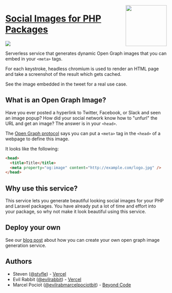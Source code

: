 <a href="https://vercel.com/new/project?template=beyondcode/laravel-og"><img width="128" src="https://vercel.com/button" align="right"></a>

# [Social Images for PHP Packages](https://laravel-og.beyondco.de)

![](https://laravel-og.beyondco.de/My%20Package.png?theme=light&packageName=vendor%2Fmy-awesome-package&pattern=architect&style=style_1&description=This+is+why+it%27s+awesome&md=1&fontSize=100px&images=https%3A%2F%2Flaravel.com%2Fimg%2Flogomark.min.svg)

Serverless service that generates dynamic Open Graph images that you can embed in your `<meta>` tags.

For each keystroke, headless chromium is used to render an HTML page and take a screenshot of the result which gets cached.

See the image embedded in the tweet for a real use case.


## What is an Open Graph Image?

Have you ever posted a hyperlink to Twitter, Facebook, or Slack and seen an image popup?
How did your social network know how to "unfurl" the URL and get an image?
The answer is in your `<head>`.

The [Open Graph protocol](http://ogp.me) says you can put a `<meta>` tag in the `<head>` of a webpage to define this image.

It looks like the following:

```html
<head>
  <title>Title</title>
  <meta property="og:image" content="http://example.com/logo.jpg" />
</head>
```

## Why use this service?

This service lets you generate beautiful looking social images for your PHP and Laravel packages. You have already put a lot of time and effort into your package, so why not make it look beautiful using this service.

## Deploy your own

See our [blog post]() about how you can create your own open graph image generation service.

## Authors

- Steven ([@styfle](https://twitter.com/styfle)) - [Vercel](https://vercel.com)
- Evil Rabbit ([@evilrabbit](https://twitter.com/evilrabbit_)) - [Vercel](https://vercel.com)
- Marcel Pociot ([@evilrabmarcelpociotbit](https://twitter.com/marcelpociot)) - [Beyond Code](https://beyondco.de)
